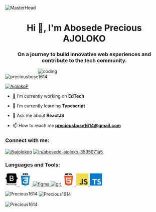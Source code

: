 ![MasterHead](https://1.bp.blogspot.com/-7A4WynwLsMw/XbBpCXG8fHI/AAAAAAAAMt4/uOa1bpLskYgrwGbllhSu2SDj_Mig8SXJQCLcBGAsYHQ/s1600/2000_600px.gif)
<h1 align="center">Hi 👋, I'm Abosede Precious AJOLOKO</h1>
<h3 align="center">On a journey to build innovative web experiences and contribute to the tech community.</h3>

<img align="right" alt="coding" width="400" src="https://cdn.dribbble.com/users/1162077/screenshots/3848914/programmer.gif">

<p align="left"> <img src="https://komarev.com/ghpvc/?username=preciousbose1614&label=Profile%20views&color=0e75b6&style=flat" alt="preciousbose1614" /> </p>

<p align="left"> <a href="https://twitter.com/AjolokoP" target="blank"><img src="https://img.shields.io/twitter/follow/AjolokoP?logo=twitter&style=for-the-badge" alt="AjolokoP" /></a> </p>

- 🔭 I’m currently working on **EdTech**

- 🌱 I’m currently learning **Typescript**

- 💬 Ask me about **ReactJS**

- 📫 How to reach me **preciousbose1614@gmail.com**

<h3 align="left">Connect with me:</h3>
<p align="left">
<a href="https://twitter.com/@ajolokop" target="blank"><img align="center" src="https://raw.githubusercontent.com/rahuldkjain/github-profile-readme-generator/master/src/images/icons/Social/twitter.svg" alt="@ajolokop" height="30" width="40" /></a>
<a href="https://www.linkedin.com/in/abosede-ajoloko-3535971a5/" target="blank"><img align="center" src="https://raw.githubusercontent.com/rahuldkjain/github-profile-readme-generator/master/src/images/icons/Social/linked-in-alt.svg" alt="in/abosede-ajoloko-3535971a5" height="30" width="40" /></a>
</p>

<h3 align="left">Languages and Tools:</h3>
<p align="left"> <a href="https://getbootstrap.com" target="_blank" rel="noreferrer"> <img src="https://raw.githubusercontent.com/devicons/devicon/master/icons/bootstrap/bootstrap-plain-wordmark.svg" alt="bootstrap" width="40" height="40"/> </a> <a href="https://www.w3schools.com/css/" target="_blank" rel="noreferrer"> <img src="https://raw.githubusercontent.com/devicons/devicon/master/icons/css3/css3-original-wordmark.svg" alt="css3" width="40" height="40"/> </a> <a href="https://www.figma.com/" target="_blank" rel="noreferrer"> <img src="https://www.vectorlogo.zone/logos/figma/figma-icon.svg" alt="figma" width="40" height="40"/> </a> <a href="https://git-scm.com/" target="_blank" rel="noreferrer"> <img src="https://www.vectorlogo.zone/logos/git-scm/git-scm-icon.svg" alt="git" width="40" height="40"/> </a> <a href="https://www.w3.org/html/" target="_blank" rel="noreferrer"> <img src="https://raw.githubusercontent.com/devicons/devicon/master/icons/html5/html5-original-wordmark.svg" alt="html5" width="40" height="40"/> </a> <a href="https://developer.mozilla.org/en-US/docs/Web/JavaScript" target="_blank" rel="noreferrer"> <img src="https://raw.githubusercontent.com/devicons/devicon/master/icons/javascript/javascript-original.svg" alt="javascript" width="40" height="40"/> </a> <a href="https://www.typescriptlang.org/" target="_blank" rel="noreferrer"> <img src="https://raw.githubusercontent.com/devicons/devicon/master/icons/typescript/typescript-original.svg" alt="typescript" width="40" height="40"/> </a> </p>

<p><img align="left" src="https://github-readme-stats.vercel.app/api/top-langs?username=Precious1614&show_icons=true&locale=en&layout=compact" alt="Precious1614" /></p>

<p>&nbsp;<img align="center" src="https://github-readme-stats.vercel.app/api?username=Precious1614&show_icons=true&locale=en" alt="Precious1614" /></p>

<p><img align="center" src="https://github-readme-streak-stats.herokuapp.com/?user=Precious1614&" alt="Precious1614" /></p>

